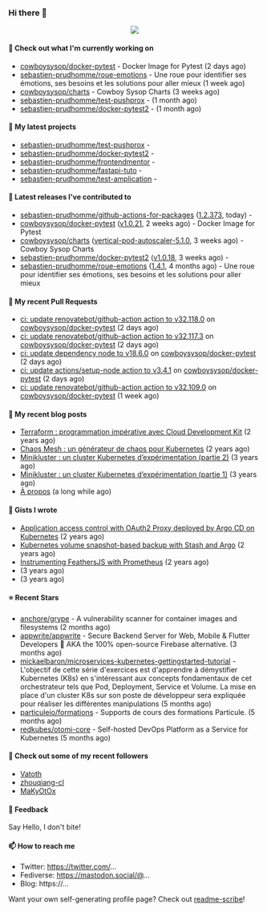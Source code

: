 ### Hi there 👋

<p align="center"><img src="https://github-readme-stats.vercel.app/api?username=sebastien-prudhomme&show_icons=true&locale=en"/></p>

#### 👷 Check out what I'm currently working on

- [cowboysysop/docker-pytest](https://github.com/cowboysysop/docker-pytest) - Docker Image for Pytest (2 days ago)
- [sebastien-prudhomme/roue-emotions](https://github.com/sebastien-prudhomme/roue-emotions) - Une roue pour identifier ses émotions, ses besoins et les solutions pour aller mieux (1 week ago)
- [cowboysysop/charts](https://github.com/cowboysysop/charts) - Cowboy Sysop Charts (3 weeks ago)
- [sebastien-prudhomme/test-pushprox](https://github.com/sebastien-prudhomme/test-pushprox) -  (1 month ago)
- [sebastien-prudhomme/docker-pytest2](https://github.com/sebastien-prudhomme/docker-pytest2) -  (1 month ago)

#### 🌱 My latest projects

- [sebastien-prudhomme/test-pushprox](https://github.com/sebastien-prudhomme/test-pushprox) - 
- [sebastien-prudhomme/docker-pytest2](https://github.com/sebastien-prudhomme/docker-pytest2) - 
- [sebastien-prudhomme/frontendmentor](https://github.com/sebastien-prudhomme/frontendmentor) - 
- [sebastien-prudhomme/fastapi-tuto](https://github.com/sebastien-prudhomme/fastapi-tuto) - 
- [sebastien-prudhomme/test-amplication](https://github.com/sebastien-prudhomme/test-amplication) - 

#### 🔭 Latest releases I've contributed to

- [sebastien-prudhomme/github-actions-for-packages](https://github.com/sebastien-prudhomme/github-actions-for-packages) ([1.2.373](https://github.com/sebastien-prudhomme/github-actions-for-packages/releases/tag/1.2.373), today) - 
- [cowboysysop/docker-pytest](https://github.com/cowboysysop/docker-pytest) ([v1.0.21](https://github.com/cowboysysop/docker-pytest/releases/tag/v1.0.21), 2 weeks ago) - Docker Image for Pytest
- [cowboysysop/charts](https://github.com/cowboysysop/charts) ([vertical-pod-autoscaler-5.1.0](https://github.com/cowboysysop/charts/releases/tag/vertical-pod-autoscaler-5.1.0), 3 weeks ago) - Cowboy Sysop Charts
- [sebastien-prudhomme/docker-pytest2](https://github.com/sebastien-prudhomme/docker-pytest2) ([v1.0.18](https://github.com/sebastien-prudhomme/docker-pytest2/releases/tag/v1.0.18), 3 weeks ago) - 
- [sebastien-prudhomme/roue-emotions](https://github.com/sebastien-prudhomme/roue-emotions) ([1.4.1](https://github.com/sebastien-prudhomme/roue-emotions/releases/tag/1.4.1), 4 months ago) - Une roue pour identifier ses émotions, ses besoins et les solutions pour aller mieux

#### 🔨 My recent Pull Requests

- [ci: update renovatebot/github-action action to v32.118.0](https://github.com/cowboysysop/docker-pytest/pull/141) on [cowboysysop/docker-pytest](https://github.com/cowboysysop/docker-pytest) (2 days ago)
- [ci: update renovatebot/github-action action to v32.117.3](https://github.com/cowboysysop/docker-pytest/pull/140) on [cowboysysop/docker-pytest](https://github.com/cowboysysop/docker-pytest) (2 days ago)
- [ci: update dependency node to v18.6.0](https://github.com/cowboysysop/docker-pytest/pull/139) on [cowboysysop/docker-pytest](https://github.com/cowboysysop/docker-pytest) (2 days ago)
- [ci: update actions/setup-node action to v3.4.1](https://github.com/cowboysysop/docker-pytest/pull/138) on [cowboysysop/docker-pytest](https://github.com/cowboysysop/docker-pytest) (2 days ago)
- [ci: update renovatebot/github-action action to v32.109.0](https://github.com/cowboysysop/docker-pytest/pull/137) on [cowboysysop/docker-pytest](https://github.com/cowboysysop/docker-pytest) (1 week ago)

#### 📜 My recent blog posts

- [Terraform : programmation impérative avec Cloud Development Kit](https://www.cowboysysop.com/post/terraform-programmation-imperative-avec-cloud-development-kit/) (2 years ago)
- [Chaos Mesh : un générateur de chaos pour Kubernetes](https://www.cowboysysop.com/post/chaos-mesh-un-generateur-de-chaos-pour-kubernetes/) (2 years ago)
- [Minikluster : un cluster Kubernetes d’expérimentation (partie 2)](https://www.cowboysysop.com/post/minikluster-un-cluster-kubernetes-d-experimentation-partie-2/) (3 years ago)
- [Minikluster : un cluster Kubernetes d’expérimentation (partie 1)](https://www.cowboysysop.com/post/minikluster-un-cluster-kubernetes-d-experimentation-partie-1/) (3 years ago)
- [À propos](https://www.cowboysysop.com/page/a-propos/) (a long while ago)

#### 📓 Gists I wrote

- [Application access control with OAuth2 Proxy deployed by Argo CD on Kubernetes](https://gist.github.com/c90af146c465305087d5f5a55990ca71) (2 years ago)
- [Kubernetes volume snapshot-based backup with Stash and Argo](https://gist.github.com/c53e870dc6b4987fefa4c36ea9f1187c) (2 years ago)
- [Instrumenting FeathersJS with Prometheus](https://gist.github.com/93ab307c8c03a9c5fdb1ff728f413855) (2 years ago)
- [](https://gist.github.com/9827398f4f792569e56351ac56e80b80) (3 years ago)
- [](https://gist.github.com/064f0ea019c9ff37b71ebc023c0a0c6b) (3 years ago)

#### ⭐ Recent Stars

- [anchore/grype](https://github.com/anchore/grype) - A vulnerability scanner for container images and filesystems (2 months ago)
- [appwrite/appwrite](https://github.com/appwrite/appwrite) - Secure Backend Server for Web, Mobile &amp; Flutter Developers 🚀 AKA the 100% open-source Firebase alternative. (3 months ago)
- [mickaelbaron/microservices-kubernetes-gettingstarted-tutorial](https://github.com/mickaelbaron/microservices-kubernetes-gettingstarted-tutorial) - L&#39;objectif de cette série d&#39;exercices est d&#39;apprendre à démystifier Kubernetes (K8s) en s&#39;intéressant aux concepts fondamentaux de cet orchestrateur tels que Pod, Deployment, Service et Volume. La mise en place d&#39;un cluster K8s sur son poste de développeur sera expliquée pour réaliser les différentes manipulations (5 months ago)
- [particuleio/formations](https://github.com/particuleio/formations) - Supports de cours des formations Particule. (5 months ago)
- [redkubes/otomi-core](https://github.com/redkubes/otomi-core) - Self-hosted DevOps Platform as a Service for Kubernetes (5 months ago)

#### 👯 Check out some of my recent followers

- [Vatoth](https://github.com/Vatoth)
- [zhouqiang-cl](https://github.com/zhouqiang-cl)
- [MaKyOtOx](https://github.com/MaKyOtOx)

#### 💬 Feedback

Say Hello, I don't bite!

#### 📫 How to reach me

- Twitter: https://twitter.com/...
- Fediverse: https://mastodon.social/@...
- Blog: https://...

Want your own self-generating profile page? Check out [readme-scribe](https://github.com/muesli/readme-scribe)!
